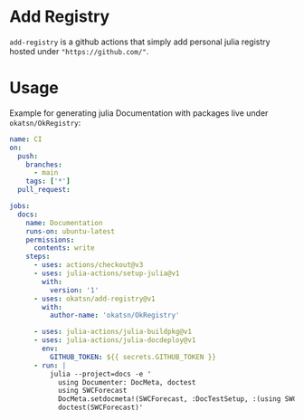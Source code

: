 # Add Registry
`add-registry` is a github actions that simply add personal julia registry hosted under `"https://github.com/"`.

# Usage
Example for generating julia Documentation with packages live under `okatsn/OkRegistry`:
```yml
name: CI
on:
  push:
    branches:
      - main
    tags: ['*']
  pull_request:

jobs:
  docs:
    name: Documentation
    runs-on: ubuntu-latest
    permissions:
      contents: write
    steps:
      - uses: actions/checkout@v3
      - uses: julia-actions/setup-julia@v1
        with:
          version: '1'
      - uses: okatsn/add-registry@v1
        with:
          author-name: 'okatsn/OkRegistry'

      - uses: julia-actions/julia-buildpkg@v1
      - uses: julia-actions/julia-docdeploy@v1
        env:
          GITHUB_TOKEN: ${{ secrets.GITHUB_TOKEN }}
      - run: |
          julia --project=docs -e '
            using Documenter: DocMeta, doctest
            using SWCForecast
            DocMeta.setdocmeta!(SWCForecast, :DocTestSetup, :(using SWCForecast); recursive=true)
            doctest(SWCForecast)'
```

